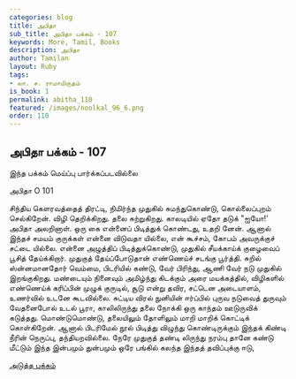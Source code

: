 ```yaml
---
categories: blog
title: அபிதா
sub_title: அபிதா பக்கம் - 107
keywords: More, Tamil, Books
description: அபிதா
author: Tamilan
layout: Ruby
tags:
- லா. ச. ராமாமிருதம்
is_book: 1
permalink: abitha_110
featured: /images/noolkal_96_6.png
order: 110
---
```

## அபிதா பக்கம் - 107

இந்த பக்கம் மெய்ப்பு பார்க்கப்படவில்லை

﻿அபிதா O 101

சிந்திய கெளரவத்தைத் திரட்டி, நிமிர்ந்த முதுகில் சுமந்துகொண்டு, கொல்லைப்புறம் செல்கிறேன். விழி தெறிக்கிறது. தலை சுற்றுகிறது. காலடியில் ஏதோ தடுக் "ஐயோ!' அபிதா அலறினாள். ஒரு கை என்னைப் பிடித்துக் கொண்டது, உதறி னேன். ஆனால் இந்தச் சமயம் குருக்கள் என்னை விடுவதா யில்லை, என் கூச்சம், கோபம் அவருக்குச் சட்டை யில்லை. என்னை அழுத்திப் பிடித்துக்கொண்டு, முதுகில் சீயக்காய்க் குழைவைப் பூசித் தேய்க்கிறார். முதுகுத் தேய்ப்போடுதான் எண்ணெய்ச் சடங்கு பூர்த்தி. சுறில் ஸ்ன்னமானதோர் வெம்மை, பிடரியில் கண்டு, வேர் பிரிந்து, ஆணி வேர் நடு முதுகில் இறங்குகிறது. மண்டையும் நினைவும் அமிழ்ந்து கிடக்கும் அரை மயக்கத்தில், விழிகளில் எண்ணெய்க் கரிப்பின் முழுக் குருடில், சூடு என்று தவிர, சட்டென அடையாளம், உணர்வில் உடனே கூடவில்லை. சுட்டிய விரல் நுனியின் ஈர்ப்பில் புருவ நடுவைத் துருவும் வேதனைபோல் உடல் பூரா, காலிலிருந்து தலை நோக்கி ஒரு காந்தம் ஊடுருவிக் கடுத்தது. மொண்டுமொண்டு, தலையிலும் தோளிலும் மாறி மாறிக் கொட்டிக் கொள்கிறேன். ஆனால் பிடரிமேல் நூல் பிடித்து விழுந்து கொண்டிருக்கும் இந்தக் கிண்டி நீரின் நெருப்பு, தந்தியறவில்லை. நேரே முதுகுத் தண்டி லிருந்து நரம்பு தானே கண்டு மீட்டும் இந்த இன்பமும் துன்பமும் ஒரே பங்கில் கலந்த இந்தத் தவிப்புக்கு ஈடு,

[அடுத்த பக்கம்](abitha_111)